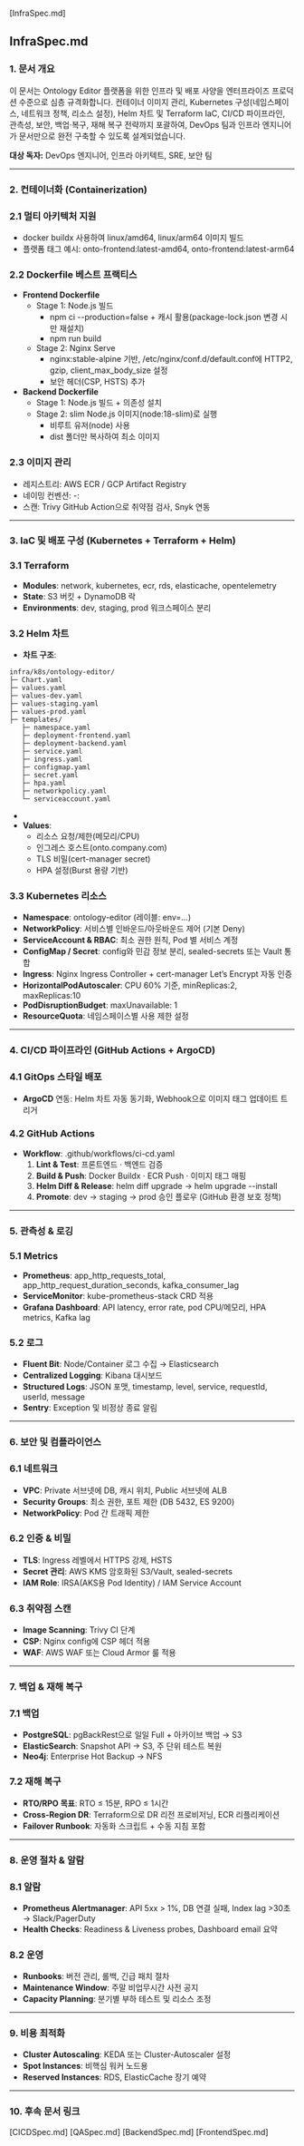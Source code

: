 [InfraSpec.md]

## **InfraSpec.md**

### **1. 문서 개요**

이 문서는 Ontology Editor 플랫폼을 위한 인프라 및 배포 사양을 엔터프라이즈 프로덕션 수준으로 심층 규격화합니다. 컨테이너 이미지 관리, Kubernetes 구성(네임스페이스, 네트워크 정책, 리소스 설정), Helm 차트 및 Terraform IaC, CI/CD 파이프라인, 관측성, 보안, 백업·복구, 재해 복구 전략까지 포괄하여, DevOps 팀과 인프라 엔지니어가 문서만으로 완전 구축할 수 있도록 설계되었습니다.

**대상 독자:** DevOps 엔지니어, 인프라 아키텍트, SRE, 보안 팀

---

### **2. 컨테이너화 (Containerization)**

### **2.1 멀티 아키텍처 지원**

- docker buildx 사용하여 linux/amd64, linux/arm64 이미지 빌드
- 플랫폼 태그 예시: onto-frontend:latest-amd64, onto-frontend:latest-arm64

### **2.2 Dockerfile 베스트 프랙티스**

- **Frontend Dockerfile**
  - Stage 1: Node.js 빌드
    - npm ci --production=false + 캐시 활용(package-lock.json 변경 시만 재설치)
    - npm run build
  - Stage 2: Nginx Serve
    - nginx:stable-alpine 기반, /etc/nginx/conf.d/default.conf에 HTTP2, gzip, client_max_body_size 설정
    - 보안 헤더(CSP, HSTS) 추가
- **Backend Dockerfile**
  - Stage 1: Node.js 빌드 + 의존성 설치
  - Stage 2: slim Node.js 이미지(node:18-slim)로 실행
    - 비루트 유저(node) 사용
    - dist 폴더만 복사하여 최소 이미지

### **2.3 이미지 관리**

- 레지스트리: AWS ECR / GCP Artifact Registry
- 네이밍 컨벤션: <service>-<environment>:<git-sha>
- 스캔: Trivy GitHub Action으로 취약점 검사, Snyk 연동

---

### **3. IaC 및 배포 구성 (Kubernetes + Terraform + Helm)**

### **3.1 Terraform**

- **Modules**: network, kubernetes, ecr, rds, elasticache, opentelemetry
- **State**: S3 버킷 + DynamoDB 락
- **Environments**: dev, staging, prod 워크스페이스 분리

### **3.2 Helm 차트**

- **차트 구조**:

```
infra/k8s/ontology-editor/
├─ Chart.yaml
├─ values.yaml
├─ values-dev.yaml
├─ values-staging.yaml
├─ values-prod.yaml
├─ templates/
   ├─ namespace.yaml
   ├─ deployment-frontend.yaml
   ├─ deployment-backend.yaml
   ├─ service.yaml
   ├─ ingress.yaml
   ├─ configmap.yaml
   ├─ secret.yaml
   ├─ hpa.yaml
   ├─ networkpolicy.yaml
   └─ serviceaccount.yaml
```

-
- **Values**:
  - 리소스 요청/제한(메모리/CPU)
  - 인그레스 호스트(onto.company.com)
  - TLS 비밀(cert-manager secret)
  - HPA 설정(Burst 용량 기반)

### **3.3 Kubernetes 리소스**

- **Namespace**: ontology-editor (레이블: env=...)
- **NetworkPolicy**: 서비스별 인바운드/아웃바운드 제어 (기본 Deny)
- **ServiceAccount & RBAC**: 최소 권한 원칙, Pod 별 서비스 계정
- **ConfigMap / Secret**: config와 민감 정보 분리, sealed-secrets 또는 Vault 통합
- **Ingress**: Nginx Ingress Controller + cert-manager Let’s Encrypt 자동 인증
- **HorizontalPodAutoscaler**: CPU 60% 기준, minReplicas:2, maxReplicas:10
- **PodDisruptionBudget**: maxUnavailable: 1
- **ResourceQuota**: 네임스페이스별 사용 제한 설정

---

### **4. CI/CD 파이프라인 (GitHub Actions + ArgoCD)**

### **4.1 GitOps 스타일 배포**

- **ArgoCD** 연동: Helm 차트 자동 동기화, Webhook으로 이미지 태그 업데이트 트리거

### **4.2 GitHub Actions**

- **Workflow**: .github/workflows/ci-cd.yaml
  1. **Lint & Test**: 프론트엔드 · 백엔드 검증
  2. **Build & Push**: Docker Buildx · ECR Push · 이미지 태그 매핑
  3. **Helm Diff & Release**: helm diff upgrade → helm upgrade --install
  4. **Promote**: dev → staging → prod 승인 플로우 (GitHub 환경 보호 정책)

---

### **5. 관측성 & 로깅**

### **5.1 Metrics**

- **Prometheus**: app_http_requests_total, app_http_request_duration_seconds, kafka_consumer_lag
- **ServiceMonitor**: kube-prometheus-stack CRD 적용
- **Grafana Dashboard**: API latency, error rate, pod CPU/메모리, HPA metrics, Kafka lag

### **5.2 로그**

- **Fluent Bit**: Node/Container 로그 수집 → Elasticsearch
- **Centralized Logging**: Kibana 대시보드
- **Structured Logs**: JSON 포맷, timestamp, level, service, requestId, userId, message
- **Sentry**: Exception 및 비정상 종료 알림

---

### **6. 보안 및 컴플라이언스**

### **6.1 네트워크**

- **VPC**: Private 서브넷에 DB, 캐시 위치, Public 서브넷에 ALB
- **Security Groups**: 최소 권한, 포트 제한 (DB 5432, ES 9200)
- **NetworkPolicy**: Pod 간 트래픽 제한

### **6.2 인증 & 비밀**

- **TLS**: Ingress 레벨에서 HTTPS 강제, HSTS
- **Secret 관리**: AWS KMS 암호화된 S3/Vault, sealed-secrets
- **IAM Role**: IRSA(AKS용 Pod Identity) / IAM Service Account

### **6.3 취약점 스캔**

- **Image Scanning**: Trivy CI 단계
- **CSP**: Nginx config에 CSP 헤더 적용
- **WAF**: AWS WAF 또는 Cloud Armor 룰 적용

---

### **7. 백업 & 재해 복구**

### **7.1 백업**

- **PostgreSQL**: pgBackRest으로 일일 Full + 아카이브 백업 → S3
- **ElasticSearch**: Snapshot API → S3, 주 단위 테스트 복원
- **Neo4j**: Enterprise Hot Backup → NFS

### **7.2 재해 복구**

- **RTO/RPO 목표**: RTO ≤ 15분, RPO ≤ 1시간
- **Cross-Region DR**: Terraform으로 DR 리전 프로비저닝, ECR 리플리케이션
- **Failover Runbook**: 자동화 스크립트 + 수동 지침 포함

---

### **8. 운영 절차 & 알람**

### **8.1 알람**

- **Prometheus Alertmanager**: API 5xx > 1%, DB 연결 실패, Index lag >30초 → Slack/PagerDuty
- **Health Checks**: Readiness & Liveness probes, Dashboard email 요약

### **8.2 운영**

- **Runbooks**: 버전 관리, 롤백, 긴급 패치 절차
- **Maintenance Window**: 주말 비업무시간 사전 공지
- **Capacity Planning**: 분기별 부하 테스트 및 리소스 조정

---

### **9. 비용 최적화**

- **Cluster Autoscaling**: KEDA 또는 Cluster-Autoscaler 설정
- **Spot Instances**: 비핵심 워커 노드용
- **Reserved Instances**: RDS, ElasticCache 장기 예약

---

### **10. 후속 문서 링크**

[CICDSpec.md]
[QASpec.md]
[BackendSpec.md]
[FrontendSpec.md]
